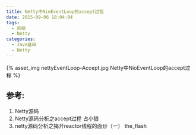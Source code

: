```yaml
---
title: Netty中NioEventLoop的accept过程
date: 2015-09-06 18:04:04
tags:
  - 网络
  - Netty
categories: 
  - Java基础
  - Netty  
---
```


<p></p>
<!-- more -->

{% asset_img  nettyEventLoop-Accept.jpg  Netty中NioEventLoop的accept过程 %}

## 参考:

1. Netty源码
2. Netty源码分析之accept过程 占小狼
3. netty源码分析之揭开reactor线程的面纱（一） the_flash